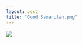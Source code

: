 ```yaml
---
layout: post
title: "Good Samaritan.png"
---
```

<img id="img" src=" {{ site.baseurl}}/images/31-08-23-20-Good-Samaritan.png"/>